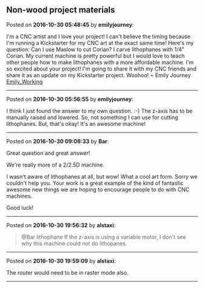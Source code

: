 ## Non-wood project materials
Posted on **2016-10-30 05:48:45** by **emilyjourney**:

I'm a CNC artist and I love your project! I can't believe the timing because I'm running a Kickstarter for my CNC art at the exact same time! Here's my question: Can I use Maslow to cut Corian? I carve lithophanes with 1/4" Corian. My current machine is pretty powerful but I would love to teach other people how to make lithophanes with a more affordable machine.
I'm so excited about your project! I'm going to share it with my CNC friends and share it as an update on my Kickstarter project. Woohoo!
~ Emily Journey
 [Emily_Working](//muut.com/u/maslowcnc/s1/:maslowcnc:W6T3:emily_working.jpg.jpg)

---

Posted on **2016-10-30 05:56:55** by **emilyjourney**:

I think I just found the answer to my own question. :-) The z-axis has to be manually raised and lowered. So, not something I can use for cutting lithophanes. But, that's okay! It's an awesome machine!

---

Posted on **2016-10-30 09:08:33** by **Bar**:

Great question and great answer!

We're really more of a 2/2.5D machine.

I wasn't aware of lithophanes at all, but wow! What a cool art form. Sorry we couldn't help you. Your work is a great example of the kind of fantastic awesome new things we are hoping to encourage people to do with CNC machines. 

Good luck!

---

Posted on **2016-10-30 19:56:32** by **alstaxi**:

> @Bar
> lithophane
If the z-axis is using a variable motor, I don't see why this machine could not do lithopanes.

---

Posted on **2016-10-30 19:59:09** by **alstaxi**:

The router would need to be in raster mode also.

---

